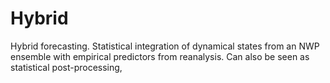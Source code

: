 # Hybrid
Hybrid forecasting. Statistical integration of dynamical states from an NWP ensemble with empirical predictors from reanalysis. Can also be seen as statistical post-processing,
